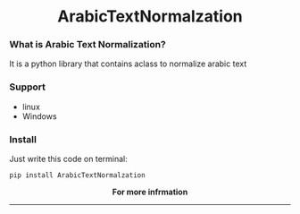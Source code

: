 <h1 align="center">ArabicTextNormalzation</h1>



### What is Arabic Text Normalization?
It is a python library that contains aclass to normalize arabic text 

### Support
+ linux
+ Windows

### Install
Just write this code on terminal:
```shell
pip install ArabicTextNormalzation
```

 
<p align="center">
<strong>For more infrmation</strong>
</p>


___

